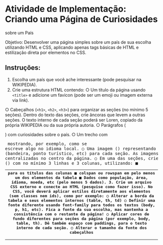 # Atividade de Implementação: Criando uma Página de Curiosidades
sobre um País

Objetivo: Desenvolver uma página simples sobre um país de sua escolha utilizando HTML
e CSS, aplicando apenas tags básicas de HTML e estilização direta por elementos no
CSS.

## Instruções:
1. Escolha um país que você ache interessante (pode pesquisar na WIKIPEDIA).
2. Crie uma estrutura HTML contendo:
○ Um título da página usando `<title>` e adicione um favicon (pode ser um
emoji ou imagem externa via link).

○ Cabeçalhos (`<h1>`, `<h2>`, `<h3>`) para organizar as seções (no mínimo 5
seções). Dentro do texto das seções, crie âncoras que levem a outras
seções. O texto interno de cada seção poderá ser Loren, copiado da própria
WIKIPEDIA ou da sua própria autoria.
○ Parágrafos (<p>) com curiosidades sobre o país.
○ Um trecho com <pre> mostrando, por exemplo, como se escreve algo no
idioma local.
○ Uma imagem (<img>) representando o país (bandeira, ponto turístico, etc)
para cada seção. As imagens devem estar centralizadas no centro da
página.
○ Em uma das seções, crie uma tabela (<table>) com no mínimo 3 linhas e
3 colunas, utilizando:
■ <th> para os títulos das colunas
■ colspan ou rowspan em pelo menos um dos elementos da tabela
■ Dados como população, área, idioma, moeda, etc (pelo menos 5
dados).
3. Crie um arquivo CSS externo e conecte ao HTML (pesquise como fazer isso). No
CSS, você deverá aplicar estilos diretamente aos elementos (sem classes nem ids),
como por exemplo:
○ Alterar a borda da tabela e seus elementos internos (table, th, td)
○ Definir uma fonte diferente usando font-family para todos os textos
(body, p, h1, etc). Fica a fonte da sua escolha, mas mantenha a consistência
com o restante da página!
○ Aplicar cores de fundo diferentes para seções da página (por exemplo,
body, table, th). Dê também espaço com paddings, para o texto interno de
cada seção.
○ Alterar o tamanho da fonte dos cabeçalhos